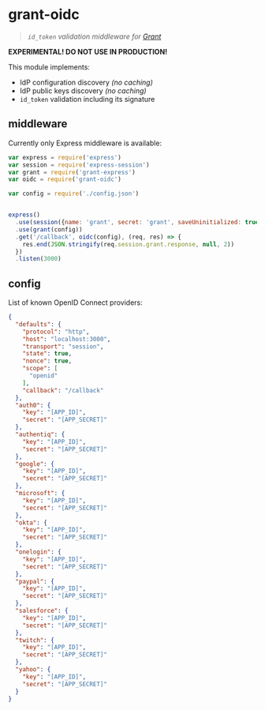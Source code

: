 
# grant-oidc

> *`id_token` validation middleware for [Grant][grant]*

**EXPERIMENTAL! DO NOT USE IN PRODUCTION!**

This module implements:

- IdP configuration discovery *(no caching)*
- IdP public keys discovery *(no caching)*
- `id_token` validation including its signature

## middleware

Currently only Express middleware is available:

```js
var express = require('express')
var session = require('express-session')
var grant = require('grant-express')
var oidc = require('grant-oidc')

var config = require('./config.json')


express()
  .use(session({name: 'grant', secret: 'grant', saveUninitialized: true, resave: true}))
  .use(grant(config))
  .get('/callback', oidc(config), (req, res) => {
    res.end(JSON.stringify(req.session.grant.response, null, 2))
  })
  .listen(3000)
```

## config

List of known OpenID Connect providers:

```json
{
  "defaults": {
    "protocol": "http",
    "host": "localhost:3000",
    "transport": "session",
    "state": true,
    "nonce": true,
    "scope": [
      "openid"
    ],
    "callback": "/callback"
  },
  "auth0": {
    "key": "[APP_ID]",
    "secret": "[APP_SECRET]"
  },
  "authentiq": {
    "key": "[APP_ID]",
    "secret": "[APP_SECRET]"
  },
  "google": {
    "key": "[APP_ID]",
    "secret": "[APP_SECRET]"
  },
  "microsoft": {
    "key": "[APP_ID]",
    "secret": "[APP_SECRET]"
  },
  "okta": {
    "key": "[APP_ID]",
    "secret": "[APP_SECRET]"
  },
  "onelogin": {
    "key": "[APP_ID]",
    "secret": "[APP_SECRET]"
  },
  "paypal": {
    "key": "[APP_ID]",
    "secret": "[APP_SECRET]"
  },
  "salesforce": {
    "key": "[APP_ID]",
    "secret": "[APP_SECRET]"
  },
  "twitch": {
    "key": "[APP_ID]",
    "secret": "[APP_SECRET]"
  },
  "yahoo": {
    "key": "[APP_ID]",
    "secret": "[APP_SECRET]"
  }
}
```


  [grant]: https://github.com/simov/grant
